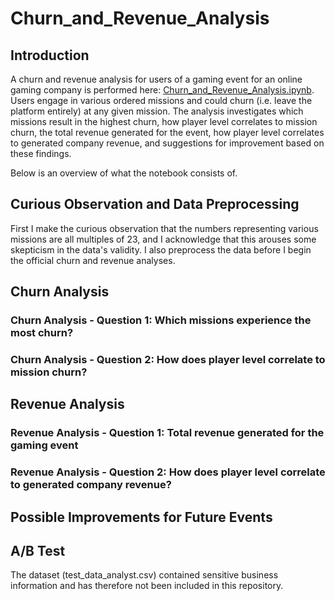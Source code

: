 # Churn_and_Revenue_Analysis

## Introduction

A churn and revenue analysis for users of a gaming event for an online gaming company is performed here: [Churn_and_Revenue_Analysis.ipynb](https://github.com/nateofspades/Churn_and_Revenue_Analysis/blob/master/Churn_and_Revenue_Analysis.ipynb). Users engage in various ordered missions and could churn (i.e. leave the platform entirely) at any given mission. The analysis investigates which missions result in the highest churn, how player level correlates to mission churn, the total revenue generated for the event, how player level correlates to generated company revenue, and suggestions for improvement based on these findings.

Below is an overview of what the notebook consists of.

## Curious Observation and Data Preprocessing 

First I make the curious observation that the numbers representing various missions are all multiples of 23, and I acknowledge that this arouses some skepticism in the data's validity. I also preprocess the data before I begin the official churn and revenue analyses.

## Churn Analysis

### Churn Analysis - Question 1: Which missions experience the most churn?

### Churn Analysis - Question 2: How does player level correlate to mission churn?

## Revenue Analysis

### Revenue Analysis - Question 1: Total revenue generated for the gaming event

### Revenue Analysis - Question 2: How does player level correlate to generated company revenue?

## Possible Improvements for Future Events

## A/B Test



The dataset (test_data_analyst.csv) contained sensitive business information and has therefore not been included in this repository.
